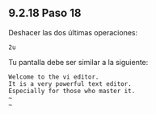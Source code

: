 ## 9.2.18 Paso 18
Deshacer las dos últimas operaciones:

	2u

Tu pantalla debe ser similar a la siguiente:

```
Welcome to the vi editor.                                                     
It is a very powerful text editor.                                           
Especially for those who master it.
~                                                                          
~ 
```